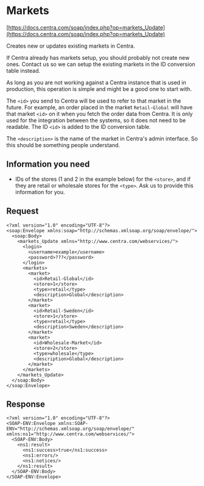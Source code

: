 # Markets

[https://docs.centra.com/soap/index.php?op=markets_Update](https://docs.centra.com/soap/index.php?op=markets_Update)

Creates new or updates existing markets in Centra. 

If Centra already has markets setup, you should probably not create new ones. Contact us so we can setup the existing markets in the ID conversion table instead.

As long as you are not working against a Centra instance that is used in production, this operation is simple and might be a good one to start with.

The `<id>` you send to Centra will be used to refer to that market in the future. For example, an order placed in the market `Retail-Global` will have that market `<id>` on it when you fetch the order data from Centra. It is only used for the integration between the systems, so it does not need to be readable. The ID `<id>` is added to the ID conversion table.

The `<description>` is the name of the market in Centra's admin interface. So this should be something people understand.

## Information you need

- IDs of the stores (1 and 2 in the example below) for the `<store>`, and if they are retail or wholesale stores for the `<type>`. Ask us to provide this information for you.

## Request

```
<?xml version="1.0" encoding="UTF-8"?>
<soap:Envelope xmlns:soap="http://schemas.xmlsoap.org/soap/envelope/">
  <soap:Body>
    <markets_Update xmlns="http://www.centra.com/webservices/">
      <login>
        <username>example</username>
        <password>???</password>
      </login>
      <markets>
        <market>
          <id>Retail-Global</id>
          <store>1</store>
          <type>retail</type>
          <description>Global</description>
        </market>
        <market>
          <id>Retail-Sweden</id>
          <store>1</store>
          <type>retail</type>
          <description>Sweden</description>
        </market>
        <market>
          <id>Wholesale-Market</id>
          <store>2</store>
          <type>wholesale</type>
          <description>Global</description>
        </market>
      </markets>
    </markets_Update>
  </soap:Body>
</soap:Envelope>
```

## Response

```
<?xml version="1.0" encoding="UTF-8"?>
<SOAP-ENV:Envelope xmlns:SOAP-ENV="http://schemas.xmlsoap.org/soap/envelope/" xmlns:ns1="http://www.centra.com/webservices/">
  <SOAP-ENV:Body>
    <ns1:result>
      <ns1:success>true</ns1:success>
      <ns1:errors/>
      <ns1:notices/>
    </ns1:result>
  </SOAP-ENV:Body>
</SOAP-ENV:Envelope>
```
